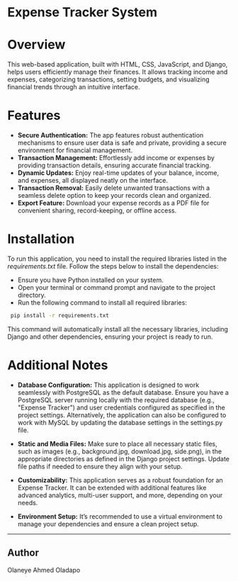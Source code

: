 # Expense Tracker System

# Overview
This web-based application, built with HTML, CSS, JavaScript, and Django, helps users efficiently manage their finances. It allows tracking income and expenses, categorizing transactions, setting budgets, and visualizing financial trends through an intuitive interface.

# Features
+ **Secure Authentication:** The app features robust authentication mechanisms to ensure user data is safe and private, providing a secure environment for financial management.
+ **Transaction Management:** Effortlessly add income or expenses by providing transaction details, ensuring accurate financial tracking.
+ **Dynamic Updates:** Enjoy real-time updates of your balance, income, and expenses, all displayed neatly on the interface.
+ **Transaction Removal:** Easily delete unwanted transactions with a seamless delete option to keep your records clean and organized.
+ **Export Feature:** Download your expense records as a PDF file for convenient sharing, record-keeping, or offline access.

# Installation
To run this application, you need to install the required libraries listed in the *requirements.txt* file. Follow the steps below to install the dependencies:

+ Ensure you have Python installed on your system.
+ Open your terminal or command prompt and navigate to the project directory.
+ Run the following command to install all required libraries:
 ```bash
  pip install -r requirements.txt
```
  
This command will automatically install all the necessary libraries, including Django and other dependencies, ensuring your project is ready to run.

# Additional Notes
+ **Database Configuration:** This application is designed to work seamlessly with PostgreSQL as the default database. Ensure you have a PostgreSQL server running locally with the required database (e.g., "Expense Tracker") and user credentials configured as specified in the project settings. Alternatively, the application can also be configured to work with MySQL by updating the database settings in the settings.py file.

+ **Static and Media Files:** Make sure to place all necessary static files, such as images (e.g., background.jpg, download.jpg, side.png), in the appropriate directories as defined in the Django project settings. Update file paths if needed to ensure they align with your setup.

+ **Customizability:** This application serves as a robust foundation for an Expense Tracker. It can be extended with additional features like advanced analytics, multi-user support, and more, depending on your needs.

+ **Environment Setup:** It’s recommended to use a virtual environment to manage your dependencies and ensure a clean project setup.

---

## Author
Olaneye Ahmed Oladapo



